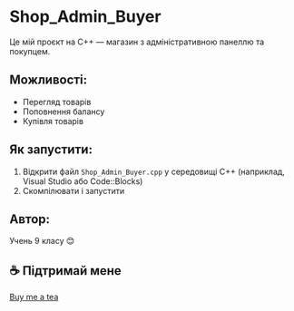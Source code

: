 # Shop_Admin_Buyer

Це мій проєкт на C++ — магазин з адміністративною панеллю та покупцем.

## Можливості:
- Перегляд товарів
- Поповнення балансу
- Купівля товарів

## Як запустити:
1. Відкрити файл `Shop_Admin_Buyer.cpp` у середовищі C++ (наприклад, Visual Studio або Code::Blocks)
2. Скомпілювати і запустити

## Автор:
Учень 9 класу 😊

## ☕ Підтримай мене
[Buy me a tea](buymeacoffee.com/smaillyguy)

